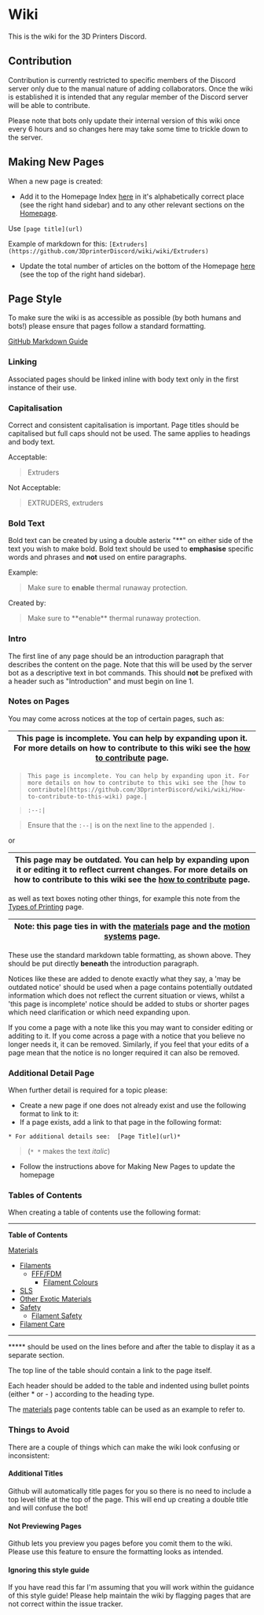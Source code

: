 # Wiki
This is the wiki for the 3D Printers Discord. 

## Contribution
Contribution is currently restricted to specific members of the Discord server only due to the manual nature of adding collaborators. Once the wiki is established it is intended that any regular member of the Discord server will be able to contribute.

Please note that bots only update their internal version of this wiki once every 6 hours and so changes here may take some time to trickle down to the server. 

## Making New Pages
When a new page is created: 
* Add it to the Homepage Index [here](https://github.com/3DprinterDiscord/wiki/wiki#index-a-z) in it's alphabetically correct place (see the right hand sidebar) and to any other relevant sections on the [Homepage](https://github.com/3DprinterDiscord/wiki/wiki).

Use ` [page title](url) `

Example of markdown for this: `[Extruders](https://github.com/3DprinterDiscord/wiki/wiki/Extruders)`

* Update the total number of articles on the bottom of the Homepage [here](https://github.com/3DprinterDiscord/wiki/wiki#current-number-of-pages-on-wiki) (see the top of the right hand sidebar).

## Page Style
To make sure the wiki is as accessible as possible (by both humans and bots!) please ensure that pages follow a standard formatting. 

[GitHub Markdown Guide](https://guides.github.com/features/mastering-markdown/)

### Linking
Associated pages should be linked inline with body text only in the first instance of their use. 

### Capitalisation
Correct and consistent capitalisation is important. Page titles should be capitalised but full caps should not be used. The same applies to headings and body text.

Acceptable:
> Extruders

Not Acceptable:
> EXTRUDERS, extruders

### Bold Text
Bold text can be created by using a double asterix "\*\*" on either side of the text you wish to make bold. Bold text should be used to **emphasise** specific words and phrases and **not** used on entire paragraphs.

Example:
> Make sure to **enable** thermal runaway protection.

Created by:
> Make sure to \*\*enable\*\* thermal runaway protection. 

### Intro 
The first line of any page should be an introduction paragraph that describes the content on the page. Note that this will be used by the server bot as a descriptive text in bot commands. This should **not** be prefixed with a header such as "Introduction" and must begin on line 1. 

### Notes on Pages
You may come across notices at the top of certain pages, such as:

This page is incomplete. You can help by expanding upon it. For more details on how to contribute to this wiki see the [how to contribute](https://github.com/3DprinterDiscord/wiki/wiki/How-to-contribute-to-this-wiki) page.|
:--:|

> `This page is incomplete. You can help by expanding upon it. For more details on how to contribute to this wiki see the [how to contribute](https://github.com/3DprinterDiscord/wiki/wiki/How-to-contribute-to-this-wiki) page.|`

> `:--:|`

> Ensure that the `:--|` is on the next line to the appended `|`.

or 

This page may be outdated. You can help by expanding upon it or editing it to reflect current changes. For more details on how to contribute to this wiki see the [how to contribute](https://github.com/3DprinterDiscord/wiki/wiki/How-to-contribute-to-this-wiki) page.|
:--:|

as well as text boxes noting other things, for example this note from the [Types of Printing](https://github.com/3DprinterDiscord/wiki/wiki/Types-of-Printing/) page.

Note: this page ties in with the [materials](https://github.com/3DprinterDiscord/wiki/wiki/Materials) page and the [motion systems](https://github.com/3DprinterDiscord/wiki/wiki/Motion-Systems) page.|
:--:|

These use the standard markdown table formatting, as shown above. They should be put directly **beneath** the introduction paragraph.

Notices like these are added to denote exactly what they say, a 'may be outdated notice' should be used when a page contains potentially outdated information which does not reflect the current situation or views, whilst a 'this page is incomplete' notice should be added to stubs or shorter pages which need clarification or which need expanding upon. 

If you come a page with a note like this you may want to consider editing or additing to it. If you come across a page with a notice that you believe no longer needs it, it can be removed. Similarly, if you feel that your edits of a page mean that the notice is no longer required it can also be removed.



### Additional Detail Page
When further detail is required for a topic please: 

* Create a new page if one does not already exist and use the following format to link to it:
* If a page exists, add a link to that page in the following format:

`* For additional details see: 
[Page Title](url)*` 

> (`* *` makes the text *italic*)

* Follow the instructions above for Making New Pages to update the homepage


### Tables of Contents
When creating a table of contents use the following format:

*****
 ****Table of Contents****

[Materials](https://github.com/3DprinterDiscord/wiki/wiki/Materials) 
* [Filaments](https://github.com/3DprinterDiscord/wiki/wiki/Materials#filaments)  
  * [FFF/FDM](https://github.com/3DprinterDiscord/wiki/wiki/Materials#ffffdm)
    * [Filament Colours](https://github.com/3DprinterDiscord/wiki/wiki/Materials#filament-colours)
* [SLS](https://github.com/3DprinterDiscord/wiki/wiki/Materials#sls) 
* [Other Exotic Materials](https://github.com/3DprinterDiscord/wiki/wiki/Materials#other-exotic-materials)
* [Safety](https://github.com/3DprinterDiscord/wiki/wiki/Materials#safety) 
  * [Filament Safety](https://github.com/3DprinterDiscord/wiki/wiki/Materials#filament-safety) 
* [Filament Care](https://github.com/3DprinterDiscord/wiki/wiki/Materials#filament-care) 
*****

***** should be used on the lines before and after the table to display it as a separate section.

The top line of the table should contain a link to the page itself.

Each header should be added to the table and indented using bullet points (either * or - ) according to the heading type.

The [materials](https://github.com/3DprinterDiscord/wiki/wiki/Materials) page contents table can be used as an example to refer to.

### Things to Avoid
There are a couple of things which can make the wiki look confusing or inconsistent:

#### Additional Titles
Github will automatically title pages for you so there is no need to include a top level title at the top of the page. This will end up creating a double title and will confuse the bot! 

#### Not Previewing Pages
Github lets you preview you pages before you comit them to the wiki. Please use this feature to ensure the formatting looks as intended. 

#### Ignoring this style guide
If you have read this far I'm assuming that you will work within the guidance of this style guide! Please help maintain the wiki by flagging pages that are not correct within the issue tracker.
